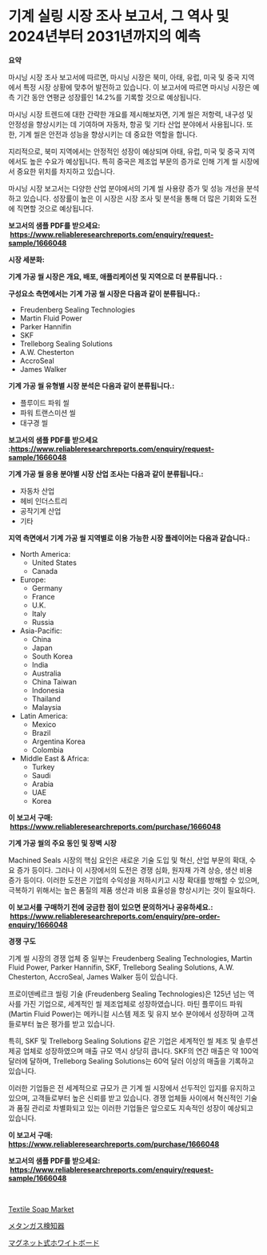 <p><h1>기계 실링 시장 조사 보고서, 그 역사 및 2024년부터 2031년까지의 예측</h1></p><p><strong>요약</strong></p>
<p><p>마시닝 시장 조사 보고서에 따르면, 마시닝 시장은 북미, 아태, 유럽, 미국 및 중국 지역에서 특정 시장 상황에 맞추어 발전하고 있습니다. 이 보고서에 따르면 마시닝 시장은 예측 기간 동안 연평균 성장률인 14.2%를 기록할 것으로 예상됩니다. </p><p>마시닝 시장 트렌드에 대한 간략한 개요를 제시해보자면, 기계 씰은 저항력, 내구성 및 안정성을 향상시키는 데 기여하며 자동차, 항공 및 기타 산업 분야에서 사용됩니다. 또한, 기계 씰은 안전과 성능을 향상시키는 데 중요한 역할을 합니다. </p><p>지리적으로, 북미 지역에서는 안정적인 성장이 예상되며 아태, 유럽, 미국 및 중국 지역에서도 높은 수요가 예상됩니다. 특히 중국은 제조업 부문의 증가로 인해 기계 씰 시장에서 중요한 위치를 차지하고 있습니다. </p><p>마시닝 시장 보고서는 다양한 산업 분야에서의 기계 씰 사용량 증가 및 성능 개선을 분석하고 있습니다. 성장률이 높은 이 시장은 시장 조사 및 분석을 통해 더 많은 기회와 도전에 직면할 것으로 예상됩니다.</p></p>
<p><strong>보고서의 샘플 PDF를 받으세요: &nbsp;<a href="https://www.reliableresearchreports.com/enquiry/request-sample/1666048">https://www.reliableresearchreports.com/enquiry/request-sample/1666048</a></strong></p>
<p><strong>시장 세분화:</strong></p>
<p><strong> 기계 가공 씰 시장은 개요, 배포, 애플리케이션 및 지역으로 더 분류됩니다. :</strong></p>
<p><strong>구성요소 측면에서는 기계 가공 씰 시장은 다음과 같이 분류됩니다.:</strong></p>
<p><ul><li>Freudenberg Sealing Technologies</li><li>Martin Fluid Power</li><li>Parker Hannifin</li><li>SKF</li><li>Trelleborg Sealing Solutions</li><li>A.W. Chesterton</li><li>AccroSeal</li><li>James Walker</li></ul></p>
<p><strong> 기계 가공 씰 유형별 시장 분석은 다음과 같이 분류됩니다.:</strong></p>
<p><ul><li>플루이드 파워 씰</li><li>파워 트랜스미션 씰</li><li>대구경 씰</li></ul></p>
<p><strong>보고서의 샘플 PDF를 받으세요 :<a href="https://www.reliableresearchreports.com/enquiry/request-sample/1666048">https://www.reliableresearchreports.com/enquiry/request-sample/1666048</a></strong></p>
<p><strong> 기계 가공 씰 응용 분야별 시장 산업 조사는 다음과 같이 분류됩니다.:</strong></p>
<p><ul><li>자동차 산업</li><li>헤비 인더스트리</li><li>공작기계 산업</li><li>기타</li></ul></p>
<p><strong>지역 측면에서 기계 가공 씰 지역별로 이용 가능한 시장 플레이어는 다음과 같습니다.:</strong></p>
<p><ul>
    <li>
        North America:
        <ul>
            <li>United States</li>
            <li>Canada</li>
        </ul>
    </li>
    <li>
        Europe:
        <ul>
            <li>Germany</li>
            <li>France</li>
            <li>U.K.</li>
            <li>Italy</li>
            <li>Russia</li>
        </ul>
    </li>
    <li>
        Asia-Pacific:
        <ul>
            <li>China</li>
            <li>Japan</li>
            <li>South Korea</li>
            <li>India</li>
            <li>Australia</li>
            <li>China Taiwan</li>
            <li>Indonesia</li>
            <li>Thailand</li>
            <li>Malaysia</li>
        </ul>
    </li>
    <li>
        Latin America:
        <ul>
            <li>Mexico</li>
            <li>Brazil</li>
            <li>Argentina Korea</li>
            <li>Colombia</li>
        </ul>
    </li>
    <li>
        Middle East & Africa:
        <ul>
            <li>Turkey</li>
            <li>Saudi</li>
            <li>Arabia</li>
            <li>UAE</li>
            <li>Korea</li>
        </ul>
    </li>
    </ul></p>
<p><strong>이 보고서 구매: &nbsp;<a href="https://www.reliableresearchreports.com/purchase/1666048">https://www.reliableresearchreports.com/purchase/1666048</a></strong></p>
<p><strong>기계 가공 씰의 주요 동인 및 장벽 시장</strong></p>
<p><p>Machined Seals 시장의 핵심 요인은 새로운 기술 도입 및 혁신, 산업 부문의 확대, 수요 증가 등이다. 그러나 이 시장에서의 도전은 경쟁 심화, 원자재 가격 상승, 생산 비용 증가 등이다. 이러한 도전은 기업의 수익성을 저하시키고 시장 확대를 방해할 수 있으며, 극복하기 위해서는 높은 품질의 제품 생산과 비용 효율성을 향상시키는 것이 필요하다.</p></p>
<p><strong>이 보고서를 구매하기 전에 궁금한 점이 있으면 문의하거나 공유하세요.: &nbsp;<a href="https://www.reliableresearchreports.com/enquiry/pre-order-enquiry/1666048">https://www.reliableresearchreports.com/enquiry/pre-order-enquiry/1666048</a></strong></p>
<p><strong>경쟁 구도</strong></p>
<p><p>기계 씰 시장의 경쟁 업체 중 일부는 Freudenberg Sealing Technologies, Martin Fluid Power, Parker Hannifin, SKF, Trelleborg Sealing Solutions, A.W. Chesterton, AccroSeal, James Walker 등이 있습니다. </p><p>프로이덴베르크 씰링 기술 (Freudenberg Sealing Technologies)은 125년 넘는 역사를 가진 기업으로, 세계적인 씰 제조업체로 성장하였습니다. 마틴 플루이드 파워 (Martin Fluid Power)는 메카니컬 시스템 제조 및 유지 보수 분야에서 성장하며 고객들로부터 높은 평가를 받고 있습니다. </p><p>특히, SKF 및 Trelleborg Sealing Solutions 같은 기업은 세계적인 씰 제조 및 솔루션 제공 업체로 성장하였으며 매출 규모 역시 상당히 큽니다. SKF의 연간 매출은 약 100억 달러에 달하며, Trelleborg Sealing Solutions는 60억 달러 이상의 매출을 기록하고 있습니다.</p><p>이러한 기업들은 전 세계적으로 규모가 큰 기계 씰 시장에서 선두적인 입지를 유지하고 있으며, 고객들로부터 높은 신뢰를 받고 있습니다. 경쟁 업체들 사이에서 혁신적인 기술과 품질 관리로 차별화되고 있는 이러한 기업들은 앞으로도 지속적인 성장이 예상되고 있습니다.</p></p>
<p><strong>이 보고서 구매: &nbsp; <a href="https://www.reliableresearchreports.com/purchase/1666048">https://www.reliableresearchreports.com/purchase/1666048</a></strong></p>
<p><strong>보고서의 샘플 PDF를 받으세요: &nbsp;<a href="https://www.reliableresearchreports.com/enquiry/request-sample/1666048">https://www.reliableresearchreports.com/enquiry/request-sample/1666048</a></strong><strong></strong></p>
<p>&nbsp;</p>
<p><p><a href="https://changeable-paste-463.notion.site/Textile-Soap-Market-Offer-Valuable-Insights-into-Market-Size-Market-Share-Market-Trends-and-Proje-4e49273a74914323b56fe9a0087822c7">Textile Soap Market</a></p><p><a href="https://medium.com/@freedayundt2023/%E3%83%A1%E3%82%BF%E3%83%B3%E3%82%AC%E3%82%B9%E6%A4%9C%E7%9F%A5%E5%99%A8%E5%B8%82%E5%A0%B4-%E3%82%BF%E3%82%A4%E3%83%97-%E3%82%A2%E3%83%97%E3%83%AA%E3%82%B1%E3%83%BC%E3%82%B7%E3%83%A7%E3%83%B3-%E3%81%8A%E3%82%88%E3%81%B3%E5%9C%B0%E7%90%86%E3%81%AB%E3%82%88%E3%82%8B%E5%8C%85%E6%8B%AC%E7%9A%84%E3%81%AA%E8%A9%95%E4%BE%A1-6f7347fa1cdc">メタンガス検知器</a></p><p><a href="https://medium.com/@stephengrant2015/%E3%83%9E%E3%82%B0%E3%83%8D%E3%83%83%E3%83%88%E3%83%9B%E3%83%AF%E3%82%A4%E3%83%88%E3%83%9C%E3%83%BC%E3%83%89%E5%B8%82%E5%A0%B4%E3%81%AF-%E5%B8%82%E5%A0%B4%E3%82%B7%E3%82%A7%E3%82%A2-%E3%82%B5%E3%82%A4%E3%82%BA-2029%E5%B9%B4%E3%81%BE%E3%81%A7%E3%81%AE%E4%BA%88%E6%B8%AC%E3%81%AB%E7%84%A6%E7%82%B9%E3%82%92%E5%BD%93%E3%81%A6%E3%81%A6%E3%81%84%E3%81%BE%E3%81%99-7aed2d9c92d4">マグネット式ホワイトボード</a></p></p>